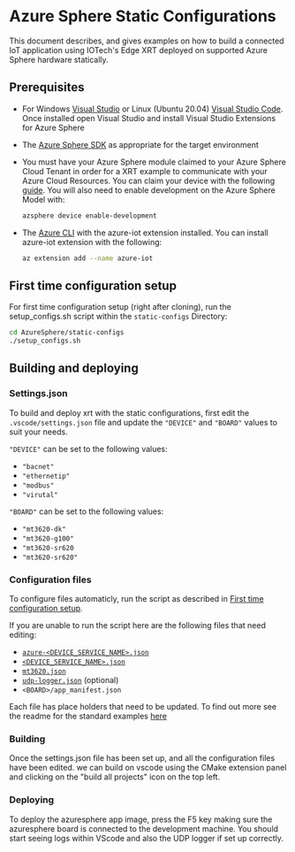 # Azure Sphere Static Configurations

This document describes, and gives examples on how to build a
connected IoT application using IOTech's Edge XRT deployed on
supported Azure Sphere hardware statically.

## Prerequisites

* For Windows [Visual Studio](https://visualstudio.microsoft.com/downloads/)
  or Linux (Ubuntu 20.04) [Visual Studio Code](https://code.visualstudio.com/download).
  Once installed open Visual Studio and install Visual
  Studio Extensions for Azure Sphere
* The [Azure Sphere SDK](https://docs.microsoft.com/en-us/azure-sphere/install/overview)
  as appropriate for the target environment
* You must have your Azure Sphere module claimed to your Azure
  Sphere Cloud Tenant in order for a XRT example to communicate
  with your Azure Cloud Resources. You can claim your device
  with the following [guide](https://docs.microsoft.com/en-gb/azure-sphere/install/claim-device?tabs=cliv1).
  You will also need to enable development on the
  Azure Sphere Model with:

  ```bash
  azsphere device enable-development
  ```

* The [Azure CLI](https://docs.microsoft.com/en-us/cli/azure/install-azure-cli)
  with the azure-iot extension installed. You can install
  azure-iot extension with the following:

  ```bash
  az extension add --name azure-iot
  ```

## First time configuration setup

For first time configuration setup (right after cloning), run the setup_configs.sh script within the `static-configs` Directory:

```bash
cd AzureSphere/static-configs
./setup_configs.sh
```

## Building and deploying

### Settings.json

To build and deploy xrt with the static configurations, first edit the `.vscode/settings.json` file and update the `"DEVICE"` and `"BOARD"` values to suit your needs.

`"DEVICE"` can be set to the following values:
- `"bacnet"`
- `"ethernetip"`
- `"modbus"`
- `"virutal"`

`"BOARD"` can be set to the following values:
- `"mt3620-dk"`
- `"mt3620-g100"`
- `"mt3620-sr620`
- `"mt3620-sr620"`

### Configuration files

To configure files automaticly, run the script as described in [First time configuration setup](#first-time-configuration-setup).


If you are unable to run the script here are the following files that need editing:
- [`azure-<DEVICE_SERVICE_NAME>.json`](./config/)
- [`<DEVICE_SERVICE_NAME>.json`](./config/)
- [`mt3620.json`](./config/mt3620.json)
- [`udp-logger.json`](./config/udp-logger.json) (optional)
- `<BOARD>/app_manifest.json`

Each file has place holders that need to be updated. To find out more see the readme for the standard examples [here](../README.md)

### Building

Once the settings.json file has been set up, and all the configuration files have been edited. we can build on vscode using the CMake extension panel and clicking on the "build all projects" icon on the top left.

### Deploying

To deploy the azuresphere app image, press the F5 key making sure the azuresphere board is connected to the development machine. You should start seeing logs within VScode and also the UDP logger if set up correctly.